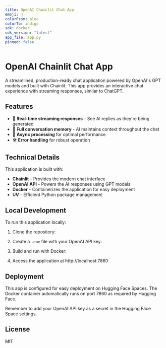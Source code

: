 ```yaml
---
title: OpenAI Chainlit Chat App
emoji: 💬
colorFrom: blue
colorTo: indigo
sdk: docker
sdk_version: "latest"
app_file: app.py
pinned: false
---
```


# OpenAI Chainlit Chat App

A streamlined, production-ready chat application powered by OpenAI's GPT models and built with Chainlit. This app provides an interactive chat experience with streaming responses, similar to ChatGPT.

## Features

- 💬 **Real-time streaming responses** - See AI replies as they're being generated
- 🧠 **Full conversation memory** - AI maintains context throughout the chat
- 🔄 **Async processing** for optimal performance
- 🛠️ **Error handling** for robust operation

## Technical Details

This application is built with:
- **Chainlit** - Provides the modern chat interface
- **OpenAI API** - Powers the AI responses using GPT models
- **Docker** - Containerizes the application for easy deployment
- **UV** - Efficient Python package management

## Local Development

To run this application locally:

1. Clone the repository:
2. Create a `.env` file with your OpenAI API key:

3. Build and run with Docker:

4. Access the application at http://localhost:7860

## Deployment

This app is configured for easy deployment on Hugging Face Spaces. The Docker container automatically runs on port 7860 as required by Hugging Face.

Remember to add your OpenAI API key as a secret in the Hugging Face Space settings.

## License

MIT